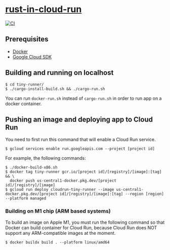 # [rust-in-cloud-run](https://github.com/Crux-One/rust-in-cloud-run)

[![CI](https://github.com/Crux-One/rust-in-cloud-run/workflows/CI/badge.svg)](https://github.com/Crux-One/rust-in-cloud-run/actions?query=workflow%3ACI)


## Prerequisites
- [Docker](https://www.docker.com)
- [Google Cloud SDK](https://cloud.google.com/sdk/docs/install)

## Building and running on localhost
```
$ cd tiny-runner/
$ ./cargo-install-build.sh && ./cargo-run.sh
```

You can run `docker-run.sh` instead of `cargo-run.sh` in order to run app on a docker container.

## Pushing an image and deploying app to Cloud Run
You need to first run this command that will enable a Cloud Run service.
```
$ gcloud services enable run.googleapis.com --project [project id]
```

For example, the following commands:
```
$ ./docker-build-x86.sh
$ docker tag tiny-runner gcr.io/[project id]/[registry]/[image]:[tag] && \
  docker push us-central1-docker.pkg.dev/[project id]/[registry]/[image]
$ gcloud run deploy cloudrun-tiny-runner --image us-central1-docker.pkg.dev/[project id]/[registry]/[image]:[tag] --region [region] --platform managed
```

### Building on M1 chip (ARM based systems)
To build an image on Apple M1, you must run the following command so that Docker can build container for Cloud Run, because Cloud Run does NOT support any ARM-compatible images at the moment.

```
$ docker buildx build . --platform linux/amd64
```
